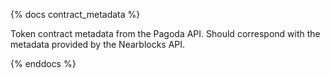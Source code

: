 {% docs contract_metadata %}

Token contract metadata from the Pagoda API. Should correspond with the metadata provided by the Nearblocks API.

{% enddocs %}
